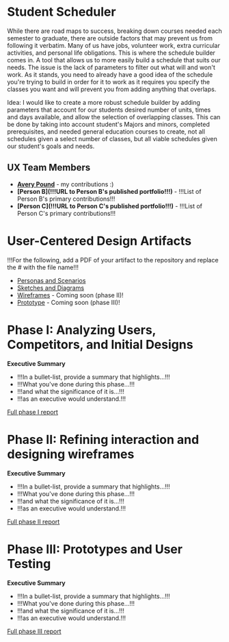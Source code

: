# Student Scheduler

While there are road maps to success, breaking down courses needed each semester to graduate, there are outside factors that may prevent us from following it verbatim. Many of us have jobs, volunteer work, extra curricular activities, and personal life obligations. This is where the schedule builder comes in. A tool that allows us to more easily build a schedule that suits our needs. The issue is the lack of parameters to filter out what will and won't work. As it stands, you need to already have a good idea of the schedule you're trying to build in order for it to work as it requires you specify the classes you want and will prevent you from adding anything that overlaps.

Idea: I would like to create a more robust schedule builder by adding parameters that account for our students desired number of units, times and days available, and allow the selection of overlapping classes. This can be done by taking into account student's Majors and minors, completed prerequisites, and needed general education courses to create, not all schedules given a select number of classes, but all viable schedules given our student's goals and needs. 

## UX Team Members

* **[Avery Pound](https://usabilityengineering.github.io/ux-portfolio-DJ-IRL/)** - my contributions :)
* **[Person B](!!!URL to Person B's published portfolio!!!)** - !!!List of Person B's primary contributions!!!
* **[Person C](!!!URL to Person C's published portfolio!!!)** - !!!List of Person C's primary contributions!!!

# User-Centered Design Artifacts
 
!!!For the following, add a PDF of your artifact to the repository and replace the # with the file name!!!
* [Personas and Scenarios](personas/)
* [Sketches and Diagrams](sketches/)
* [Wireframes](#) - Coming soon (phase II)!
* [Prototype](#) - Coming soon (phase III)!

# Phase I: Analyzing Users, Competitors, and Initial Designs

**Executive Summary**

* !!!In a bullet-list, provide a summary that highlights...!!!
* !!!What you've done during this phase...!!!
* !!!and what the significance of it is...!!!
* !!!as an executive would understand.!!!

[Full phase I report](phaseI/)

# Phase II: Refining interaction and designing wireframes

**Executive Summary**

* !!!In a bullet-list, provide a summary that highlights...!!!
* !!!What you've done during this phase...!!!
* !!!and what the significance of it is...!!!
* !!!as an executive would understand.!!!

[Full phase II report](phaseII/)

# Phase III: Prototypes and User Testing

**Executive Summary**

* !!!In a bullet-list, provide a summary that highlights...!!!
* !!!What you've done during this phase...!!!
* !!!and what the significance of it is...!!!
* !!!as an executive would understand.!!!

[Full phase III report](phaseIII/)
